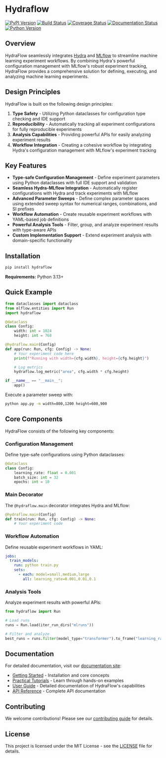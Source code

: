 # Hydraflow

[![PyPI Version][pypi-v-image]][pypi-v-link]
[![Build Status][GHAction-image]][GHAction-link]
[![Coverage Status][codecov-image]][codecov-link]
[![Documentation Status][docs-image]][docs-link]
[![Python Version][python-v-image]][python-v-link]

<!-- Badges -->
[pypi-v-image]: https://img.shields.io/pypi/v/hydraflow.svg
[pypi-v-link]: https://pypi.org/project/hydraflow/
[GHAction-image]: https://github.com/daizutabi/hydraflow/actions/workflows/ci.yaml/badge.svg?branch=main&event=push
[GHAction-link]: https://github.com/daizutabi/hydraflow/actions?query=event%3Apush+branch%3Amain
[codecov-image]: https://codecov.io/github/daizutabi/hydraflow/coverage.svg?branch=main
[codecov-link]: https://codecov.io/github/daizutabi/hydraflow?branch=main
[docs-image]: https://img.shields.io/badge/docs-latest-blue.svg
[docs-link]: https://daizutabi.github.io/hydraflow/
[python-v-image]: https://img.shields.io/pypi/pyversions/hydraflow.svg
[python-v-link]: https://pypi.org/project/hydraflow

## Overview

HydraFlow seamlessly integrates [Hydra](https://hydra.cc/) and [MLflow](https://mlflow.org/) to streamline machine learning experiment workflows. By combining Hydra's powerful configuration management with MLflow's robust experiment tracking, HydraFlow provides a comprehensive solution for defining, executing, and analyzing machine learning experiments.

## Design Principles

HydraFlow is built on the following design principles:

1. **Type Safety** - Utilizing Python dataclasses for configuration type checking and IDE support
2. **Reproducibility** - Automatically tracking all experiment configurations for fully reproducible experiments
3. **Analysis Capabilities** - Providing powerful APIs for easily analyzing experiment results
4. **Workflow Integration** - Creating a cohesive workflow by integrating Hydra's configuration management with MLflow's experiment tracking

## Key Features

- **Type-safe Configuration Management** - Define experiment parameters using Python dataclasses with full IDE support and validation
- **Seamless Hydra-MLflow Integration** - Automatically register configurations with Hydra and track experiments with MLflow
- **Advanced Parameter Sweeps** - Define complex parameter spaces using extended sweep syntax for numerical ranges, combinations, and SI prefixes
- **Workflow Automation** - Create reusable experiment workflows with YAML-based job definitions
- **Powerful Analysis Tools** - Filter, group, and analyze experiment results with type-aware APIs
- **Custom Implementation Support** - Extend experiment analysis with domain-specific functionality

## Installation

```bash
pip install hydraflow
```

**Requirements:** Python 3.13+

## Quick Example

```python
from dataclasses import dataclass
from mlflow.entities import Run
import hydraflow

@dataclass
class Config:
    width: int = 1024
    height: int = 768

@hydraflow.main(Config)
def app(run: Run, cfg: Config) -> None:
    # Your experiment code here
    print(f"Running with width={cfg.width}, height={cfg.height}")

    # Log metrics
    hydraflow.log_metric("area", cfg.width * cfg.height)

if __name__ == "__main__":
    app()
```

Execute a parameter sweep with:

```bash
python app.py -m width=800,1200 height=600,900
```

## Core Components

HydraFlow consists of the following key components:

### Configuration Management

Define type-safe configurations using Python dataclasses:

```python
@dataclass
class Config:
    learning_rate: float = 0.001
    batch_size: int = 32
    epochs: int = 10
```

### Main Decorator

The `@hydraflow.main` decorator integrates Hydra and MLflow:

```python
@hydraflow.main(Config)
def train(run: Run, cfg: Config) -> None:
    # Your experiment code
```

### Workflow Automation

Define reusable experiment workflows in YAML:

```yaml
jobs:
  train_models:
    run: python train.py
    sets:
      - each: model=small,medium,large
        all: learning_rate=0.001,0.01,0.1
```

### Analysis Tools

Analyze experiment results with powerful APIs:

```python
from hydraflow import Run

# Load runs
runs = Run.load(iter_run_dirs("mlruns"))

# Filter and analyze
best_runs = runs.filter(model_type="transformer").to_frame("learning_rate", "accuracy")
```

## Documentation

For detailed documentation, visit our [documentation site](https://daizutabi.github.io/hydraflow/):

- [Getting Started](https://daizutabi.github.io/hydraflow/getting-started/) - Installation and core concepts
- [Practical Tutorials](https://daizutabi.github.io/hydraflow/practical-tutorials/) - Learn through hands-on examples
- [User Guide](https://daizutabi.github.io/hydraflow/part1-applications/) - Detailed documentation of HydraFlow's capabilities
- [API Reference](https://daizutabi.github.io/hydraflow/api/hydraflow/) - Complete API documentation

## Contributing

We welcome contributions! Please see our [contributing guide](CONTRIBUTING.md) for details.

## License

This project is licensed under the MIT License - see the [LICENSE](LICENSE) file for details.
